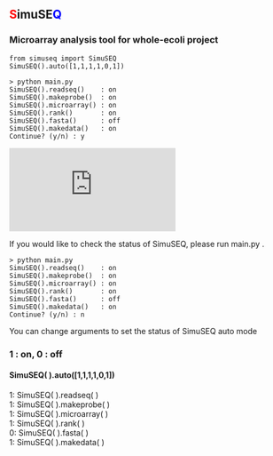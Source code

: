 ## <span style="color:red">S</span>imuSE<span style="color:blue">Q</span>
### Microarray analysis tool for whole-ecoli project

    from simuseq import SimuSEQ  
    SimuSEQ().auto([1,1,1,1,0,1])
    
    > python main.py
    SimuSEQ().readseq()    : on  
    SimuSEQ().makeprobe()  : on  
    SimuSEQ().microarray() : on  
    SimuSEQ().rank()       : on  
    SimuSEQ().fasta()      : off  
    SimuSEQ().makedata()   : on  
    Continue? (y/n) : y
    
![microarray.png](http://www.fastpic.jp/images.php?file=8543443149.png "microarray.png")
    
If you would like to check the status of SimuSEQ, please run main.py .  

    > python main.py
    SimuSEQ().readseq()    : on  
    SimuSEQ().makeprobe()  : on  
    SimuSEQ().microarray() : on  
    SimuSEQ().rank()       : on  
    SimuSEQ().fasta()      : off  
    SimuSEQ().makedata()   : on  
    Continue? (y/n) : n
    
You can change arguments to set the status of SimuSEQ auto mode
    
### 1 : on, 0 : off
#### SimuSEQ( ).auto([1,1,1,1,0,1])
1: SimuSEQ( ).readseq( )  
1: SimuSEQ( ).makeprobe( )    
1: SimuSEQ( ).microarray( )    
1: SimuSEQ( ).rank( )        
0: SimuSEQ( ).fasta( )  
1: SimuSEQ( ).makedata( )    

